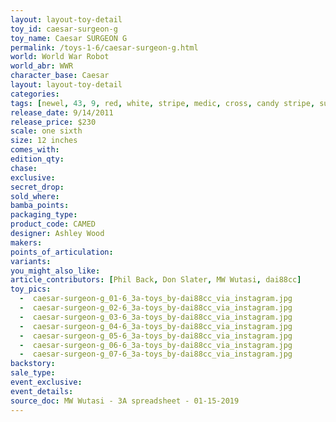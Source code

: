 ```yaml
---
layout: layout-toy-detail 
toy_id: caesar-surgeon-g
toy_name: Caesar SURGEON G
permalink: /toys-1-6/caesar-surgeon-g.html
world: World War Robot
world_abr: WWR
character_base: Caesar
layout: layout-toy-detail
categories: 
tags: [newel, 43, 9, red, white, stripe, medic, cross, candy stripe, surgeon general]
release_date: 9/14/2011
release_price: $230 
scale: one sixth
size: 12 inches
comes_with: 
edition_qty: 
chase: 
exclusive: 
secret_drop: 
sold_where: 
bamba_points: 
packaging_type: 
product_code: CAMED
designer: Ashley Wood
makers: 
points_of_articulation: 
variants: 
you_might_also_like: 
article_contributors: [Phil Back, Don Slater, MW Wutasi, dai88cc]
toy_pics: 
  -  caesar-surgeon-g_01-6_3a-toys_by-dai88cc_via_instagram.jpg
  -  caesar-surgeon-g_02-6_3a-toys_by-dai88cc_via_instagram.jpg
  -  caesar-surgeon-g_03-6_3a-toys_by-dai88cc_via_instagram.jpg
  -  caesar-surgeon-g_04-6_3a-toys_by-dai88cc_via_instagram.jpg
  -  caesar-surgeon-g_05-6_3a-toys_by-dai88cc_via_instagram.jpg
  -  caesar-surgeon-g_06-6_3a-toys_by-dai88cc_via_instagram.jpg
  -  caesar-surgeon-g_07-6_3a-toys_by-dai88cc_via_instagram.jpg
backstory: 
sale_type: 
event_exclusive: 
event_details: 
source_doc: MW Wutasi - 3A spreadsheet - 01-15-2019
---
```

